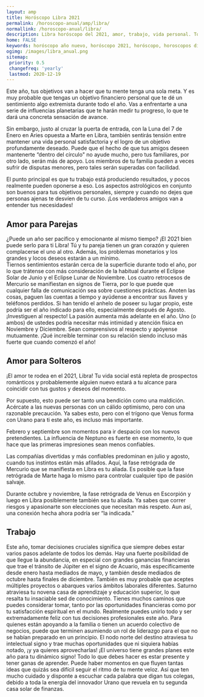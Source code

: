 ```yaml
---
layout: amp
title: Horóscopo Libra 2021 
permalink: /horoscopo-anual/amp/libra/
normallink: /horoscopo-anual/libra/
description: Libra horóscopo del 2021, amor, trabajo, vida personal. Todas las predicciones para Libra 2021 gratis. Disfruta este año nuevo.
home: FALSE
keywords: horóscopo año nuevo, horóscopo 2021, horóscopo, horoscopos diarios gratis del dia de hoy, horóscopo diario gratis,horóscopo ano nuevo 2021, horóscopo esperanza gracia, horoscopo Libra 2021, horoscop, horóscopos gratis, horoscopo Libra, horoscopo Libra 2021 gratis, Tarot, Astrologia, Zodíaco, Libra, horoscopo gratis,tarot en femenino,videncia gratuita,horoscopos gratuitos,horóscopos, astrologia,videncia gratis
ogimg: /images/libra_anual.png
sitemap:
 priority: 0.5
 changefreq: 'yearly'
 lastmod: 2020-12-19
---
```





Este año, tus objetivos van a hacer que tu mente tenga una sola meta. Y es muy probable que tengas un objetivo financiero personal que te dé un sentimiento algo extremista durante todo el año. Vas a enfrentarte a una serie de influencias planetarias que te harán medir tu progreso, lo que te dará una concreta sensación de avance.


Sin embargo, justo al cruzar la puerta de entrada, con la Luna del 7 de Enero en Aries opuesta a Marte en Libra, también sentirás tensión entre mantener una vida personal satisfactoria y el logro de un objetivo profundamente deseado. Puede que el hecho de que tus amigos deseen mantenerte “dentro del círculo" no ayude mucho, pero tus familiares, por otro lado, serán más de apoyo. Los miembros de tu familia pueden a veces sufrir de disputas menores, pero tales serán superadas con facilidad. 


El punto principal es que tu trabajo está produciendo resultados, y pocos realmente pueden oponerse a eso. Los aspectos astrológicos en conjunto son buenos para tus objetivos personales, siempre y cuando no dejes que personas ajenas te desvíen de tu curso. ¡Los verdaderos amigos van a entender tus necesidades!


## Amor para Parejas

¿Puede un año ser pacífico y emocionante al mismo tiempo? ¡El 2021 bien puede serlo para ti Libra! Tú y tu pareja tienen un gran corazón y quieren complacerse el uno al otro. Además, los problemas monetarios y los grandes y locos deseos estarán a un mínimo.    
Tiernos sentimientos estarán cerca de la superficie durante todo el año, por lo que trátense con más consideración de la habitual durante el Eclipse Solar de Junio y el Eclipse Lunar de Noviembre. 
Los cuatro retrocesos de Mercurio se manifiestan en signos de Tierra, por lo que puede que cualquier falla de comunicación sea sobre cuestiones prácticas. Anoten las cosas, paguen las cuentas a tiempo y ayúdense a encontrar sus llaves y teléfonos perdidos. 
Si han tenido el anhelo de poseer su lugar propio, este podría ser el año indicado para ello, especialmente después de Agosto. ¡Investiguen al respecto!
La pasión aumenta más adelante en el año. Uno (o ambos) de ustedes podría necesitar más intimidad y atención física en Noviembre y Diciembre. Sean comprensivos al respecto y apóyense mutuamente. ¡Qué increíble terminar con su relación siendo incluso más fuerte que cuando comenzó el año!

## Amor para Solteros

¡El amor te rodea en el 2021, Libra! Tu vida social está repleta de prospectos románticos y probablemente alguien nuevo estará a tu alcance para coincidir con tus gustos y deseos del momento.


Por supuesto, esto puede ser tanto una bendición como una maldición. Acércate a las nuevas personas con un cálido optimismo, pero con una razonable precaución. Ya sabes esto, pero con el trígono que Venus forma con Urano para ti este año, es incluso más importante.


Febrero y septiembre son momentos para ir despacio con los nuevos pretendientes. La influencia de Neptuno es fuerte en ese momento, lo que hace que las primeras impresiones sean menos confiables. 


Las compañías divertidas y más confiables predominan en julio y agosto, cuando tus instintos están más afilados. Aquí, la fase retrógrada de Mercurio que se manifiesta en Libra es tu aliada. Es posible que la fase retrógrada de Marte haga lo mismo para controlar cualquier tipo de pasión salvaje.


Durante octubre y noviembre, la fase retrógrada de Venus en Escorpión y luego en Libra posiblemente también sea tu aliada. Ya sabes que correr riesgos y apasionarte son elecciones que necesitan más respeto. Aun así, una conexión hecha ahora podría ser “la indicada.”


## Trabajo

Este año, tomar decisiones cruciales significa que siempre debes estar varios pasos adelante de todos los demás. Hay una fuerte posibilidad de que llegue la abundancia, en especial con grandes ganancias financieras que trae el tránsito de Júpiter en el signo de Acuario, más específicamente desde enero hasta mediados de mayo, y también desde mediados de octubre hasta finales de diciembre. También es muy probable que aceptes múltiples proyectos o abarques varios ámbitos laborales diferentes. Saturno atraviesa tu novena casa de aprendizaje y educación superior, lo que resalta tu insaciable sed de conocimiento.
Tienes muchos caminos que puedes considerar tomar, tanto por las oportunidades financieras como por tu satisfacción espiritual en el mundo. Realmente puedes unirlo todo y ser extremadamente feliz con tus decisiones profesionales este año.
Para quienes están apoyando a la familia o tienen un acuerdo colectivo de negocios, puede que terminen asumiendo un rol de liderazgo para el que no se habían preparado en un principio. El nodo norte del destino atraviesa tu intelectual signo y trae muchas oportunidades que ni siquiera habías notado, ¡y ya quieres aprovecharlas!
¡El universo tiene grandes planes este año para tu dinámico signo! Todo lo que debes hacer es estar presente y tener ganas de aprender. Puede haber momentos en que fluyen tantas ideas que quizás sea difícil seguir el ritmo de tu mente veloz. Así que ten mucho cuidado y disponte a escuchar cada palabra que digan tus colegas, debido a toda la energía del innovador Urano que revuela en tu segunda casa solar de finanzas. 
